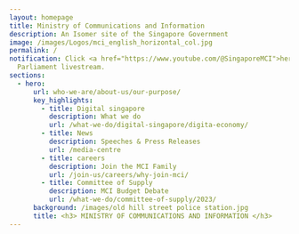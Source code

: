 ```yaml
---
layout: homepage
title: Ministry of Communications and Information
description: An Isomer site of the Singapore Government
image: /images/Logos/mci_english_horizontal_col.jpg
permalink: /
notification: Click <a href="https://www.youtube.com/@SingaporeMCI">here</a> for
  Parliament livestream.
sections:
  - hero:
      url: who-we-are/about-us/our-purpose/
      key_highlights:
        - title: Digital singapore
          description: What we do
          url: /what-we-do/digital-singapore/digita-economy/
        - title: News
          description: Speeches & Press Releases
          url: /media-centre
        - title: careers
          description: Join the MCI Family
          url: /join-us/careers/why-join-mci/
        - title: Committee of Supply
          description: MCI Budget Debate
          url: /what-we-do/committee-of-supply/2023/
      background: /images/old hill street police station.jpg
      title: <h3> MINISTRY OF COMMUNICATIONS AND INFORMATION </h3>
---
```

